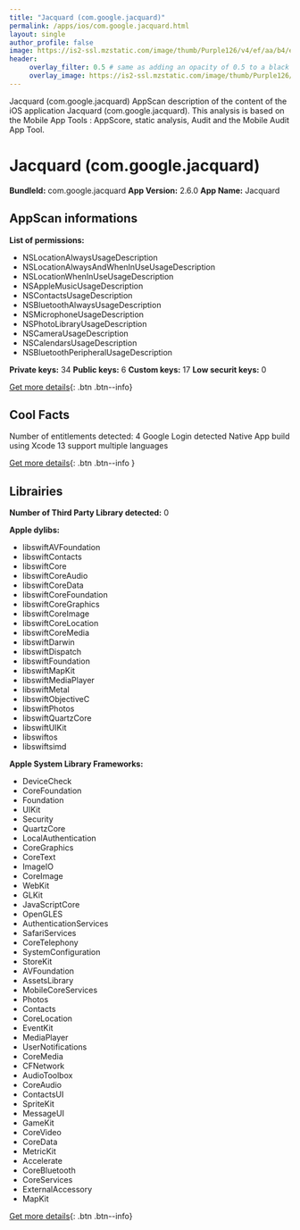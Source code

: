 ```yaml
---
title: "Jacquard (com.google.jacquard)"
permalink: /apps/ios/com.google.jacquard.html
layout: single
author_profile: false
image: https://is2-ssl.mzstatic.com/image/thumb/Purple126/v4/ef/aa/b4/efaab48c-dde1-a26a-84f4-9de3210d0595/logo_jacquard_color-0-0-1x_U007emarketing-0-0-0-6-0-0-sRGB-0-0-0-GLES2_U002c0-512MB-85-220-0-0.png/512x512bb.jpg
header: 
     overlay_filter: 0.5 # same as adding an opacity of 0.5 to a black background
     overlay_image: https://is2-ssl.mzstatic.com/image/thumb/Purple126/v4/ef/aa/b4/efaab48c-dde1-a26a-84f4-9de3210d0595/logo_jacquard_color-0-0-1x_U007emarketing-0-0-0-6-0-0-sRGB-0-0-0-GLES2_U002c0-512MB-85-220-0-0.png/512x512bb.jpg
---
```

Jacquard (com.google.jacquard) AppScan description of the content of the iOS application Jacquard (com.google.jacquard). This analysis is based on the Mobile App Tools : AppScore, static analysis, Audit and the Mobile Audit App Tool.

# Jacquard (com.google.jacquard)

**BundleId:** com.google.jacquard
**App Version:** 2.6.0
**App Name:** Jacquard


## AppScan informations 

**List of permissions:** 
- NSLocationAlwaysUsageDescription
- NSLocationAlwaysAndWhenInUseUsageDescription
- NSLocationWhenInUseUsageDescription
- NSAppleMusicUsageDescription
- NSContactsUsageDescription
- NSBluetoothAlwaysUsageDescription
- NSMicrophoneUsageDescription
- NSPhotoLibraryUsageDescription
- NSCameraUsageDescription
- NSCalendarsUsageDescription
- NSBluetoothPeripheralUsageDescription
  
  
**Private keys:** 34
**Public keys:** 6
**Custom keys:** 17
**Low securit keys:** 0
  
[Get more details](/pricing.html){: .btn .btn--info}

## Cool Facts

Number of entitlements detected: 4
Google Login detected
Native App
build using Xcode 13
support multiple languages
  
[Get more details](/pricing.html){: .btn .btn--info }

## Librairies 
**Number of Third Party Library detected:** 0


**Apple dylibs:**
- libswiftAVFoundation
- libswiftContacts
- libswiftCore
- libswiftCoreAudio
- libswiftCoreData
- libswiftCoreFoundation
- libswiftCoreGraphics
- libswiftCoreImage
- libswiftCoreLocation
- libswiftCoreMedia
- libswiftDarwin
- libswiftDispatch
- libswiftFoundation
- libswiftMapKit
- libswiftMediaPlayer
- libswiftMetal
- libswiftObjectiveC
- libswiftPhotos
- libswiftQuartzCore
- libswiftUIKit
- libswiftos
- libswiftsimd


**Apple System Library Frameworks:**
- DeviceCheck
- CoreFoundation
- Foundation
- UIKit
- Security
- QuartzCore
- LocalAuthentication
- CoreGraphics
- CoreText
- ImageIO
- CoreImage
- WebKit
- GLKit
- JavaScriptCore
- OpenGLES
- AuthenticationServices
- SafariServices
- CoreTelephony
- SystemConfiguration
- StoreKit
- AVFoundation
- AssetsLibrary
- MobileCoreServices
- Photos
- Contacts
- CoreLocation
- EventKit
- MediaPlayer
- UserNotifications
- CoreMedia
- CFNetwork
- AudioToolbox
- CoreAudio
- ContactsUI
- SpriteKit
- MessageUI
- GameKit
- CoreVideo
- CoreData
- MetricKit
- Accelerate
- CoreBluetooth
- CoreServices
- ExternalAccessory
- MapKit


  
[Get more details](/pricing.html){: .btn .btn--info}

